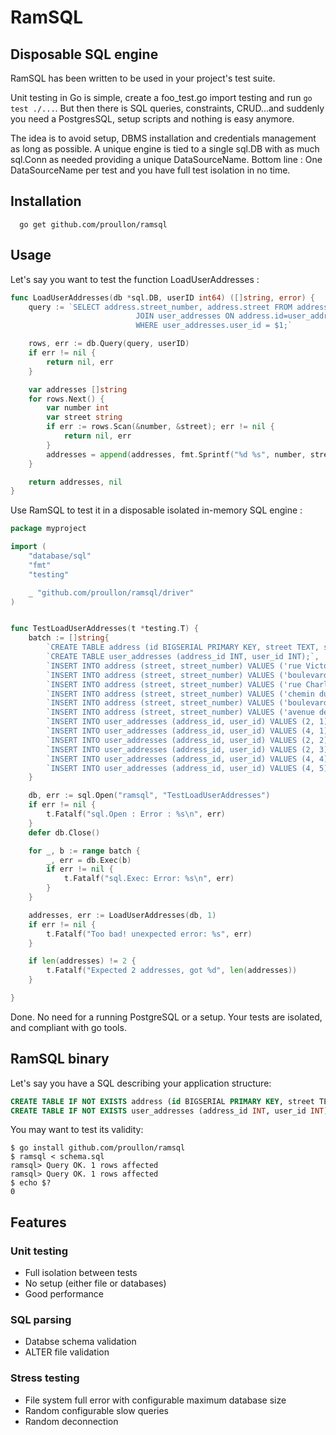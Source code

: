 # RamSQL

## Disposable SQL engine

RamSQL has been written to be used in your project's test suite.

Unit testing in Go is simple, create a foo_test.go import testing and run `go test ./...`.
But then there is SQL queries, constraints, CRUD...and suddenly you need a PostgresSQL, setup scripts and nothing is easy anymore.

The idea is to avoid setup, DBMS installation and credentials management as long as possible.
A unique engine is tied to a single sql.DB with as much sql.Conn as needed providing a unique DataSourceName.
Bottom line : One DataSourceName per test and you have full test isolation in no time.

## Installation

```
  go get github.com/proullon/ramsql
```

## Usage 

Let's say you want to test the function LoadUserAddresses :

```go
func LoadUserAddresses(db *sql.DB, userID int64) ([]string, error) {
	query := `SELECT address.street_number, address.street FROM address 
							JOIN user_addresses ON address.id=user_addresses.address_id 
							WHERE user_addresses.user_id = $1;`

	rows, err := db.Query(query, userID)
	if err != nil {
		return nil, err
	}

	var addresses []string
	for rows.Next() {
		var number int
		var street string
		if err := rows.Scan(&number, &street); err != nil {
			return nil, err
		}
		addresses = append(addresses, fmt.Sprintf("%d %s", number, street))
	}

	return addresses, nil
}

```
Use RamSQL to test it in a disposable isolated in-memory SQL engine :

```go
package myproject 

import (
	"database/sql"
	"fmt"
	"testing"

	_ "github.com/proullon/ramsql/driver"
)


func TestLoadUserAddresses(t *testing.T) {
	batch := []string{
		`CREATE TABLE address (id BIGSERIAL PRIMARY KEY, street TEXT, street_number INT);`,
		`CREATE TABLE user_addresses (address_id INT, user_id INT);`,
		`INSERT INTO address (street, street_number) VALUES ('rue Victor Hugo', 32);`,
		`INSERT INTO address (street, street_number) VALUES ('boulevard de la République', 23);`,
		`INSERT INTO address (street, street_number) VALUES ('rue Charles Martel', 5);`,
		`INSERT INTO address (street, street_number) VALUES ('chemin du bout du monde ', 323);`,
		`INSERT INTO address (street, street_number) VALUES ('boulevard de la liberté', 2);`,
		`INSERT INTO address (street, street_number) VALUES ('avenue des champs', 12);`,
		`INSERT INTO user_addresses (address_id, user_id) VALUES (2, 1);`,
		`INSERT INTO user_addresses (address_id, user_id) VALUES (4, 1);`,
		`INSERT INTO user_addresses (address_id, user_id) VALUES (2, 2);`,
		`INSERT INTO user_addresses (address_id, user_id) VALUES (2, 3);`,
		`INSERT INTO user_addresses (address_id, user_id) VALUES (4, 4);`,
		`INSERT INTO user_addresses (address_id, user_id) VALUES (4, 5);`,
	}

	db, err := sql.Open("ramsql", "TestLoadUserAddresses")
	if err != nil {
		t.Fatalf("sql.Open : Error : %s\n", err)
	}
	defer db.Close()

	for _, b := range batch {
		_, err = db.Exec(b)
		if err != nil {
			t.Fatalf("sql.Exec: Error: %s\n", err)
		}
	}

	addresses, err := LoadUserAddresses(db, 1)
	if err != nil {
		t.Fatalf("Too bad! unexpected error: %s", err)
	}

	if len(addresses) != 2 {
		t.Fatalf("Expected 2 addresses, got %d", len(addresses))
	}

}
```

Done. No need for a running PostgreSQL or a setup. Your tests are isolated, and compliant with go tools.

## RamSQL binary

Let's say you have a SQL describing your application structure:

```sql
CREATE TABLE IF NOT EXISTS address (id BIGSERIAL PRIMARY KEY, street TEXT, street_number INT);
CREATE TABLE IF NOT EXISTS user_addresses (address_id INT, user_id INT);
```
You may want to test its validity:

```console
$ go install github.com/proullon/ramsql
$ ramsql < schema.sql
ramsql> Query OK. 1 rows affected
ramsql> Query OK. 1 rows affected
$ echo $?
0
```

## Features

### Unit testing

- Full isolation between tests
- No setup (either file or databases)
- Good performance

### SQL parsing

- Databse schema validation
- ALTER file validation

### Stress testing

- File system full error with configurable maximum database size
- Random configurable slow queries
- Random deconnection
